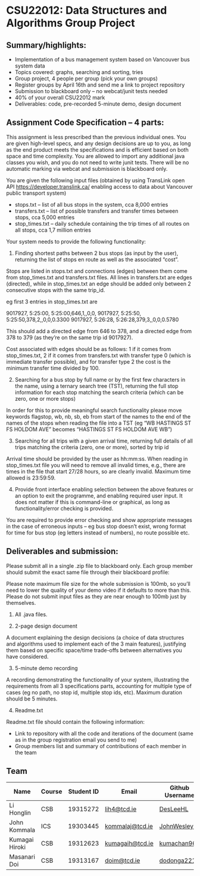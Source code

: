 # CSU22012: Data Structures and Algorithms Group Project

## Summary/highlights:
* Implementation of a bus management system based on Vancouver bus system data
* Topics covered: graphs, searching and sorting, tries
* Group project, 4 people per group (pick your own groups)
* Register groups by April 16th and send me a link to project repository
* Submission to blackboard only – no webcat/junit tests needed
* 40% of your overall CSU22012 mark
* Deliverables: code, pre-recorded 5-minute demo, design document
  
## Assignment Code Specification – 4 parts:
This assignment is less prescribed than the previous individual ones. You are given high-level specs,
and any design decisions are up to you, as long as the end product meets the specifications and is
efficient based on both space and time complexity. You are allowed to import any additional java
classes you wish, and you do not need to write junit tests. There will be no automatic marking via
webcat and submission is blackboard only.


You are given the following input files (obtained by using TransLink open API
https://developer.translink.ca/ enabling access to data about Vancouver public transport system)

* stops.txt – list of all bus stops in the system, cca 8,000 entries
* transfers.txt – list of possible transfers and transfer times between stops, cca 5,000 entries
* stop_times.txt – daily schedule containing the trip times of all routes on all stops, cca 1,7
million entries


Your system needs to provide the following functionality:


1. Finding shortest paths between 2 bus stops (as input by the user), returning the list of stops
en route as well as the associated “cost”.


Stops are listed in stops.txt and connections (edges) between them come from stop_times.txt and
transfers.txt files. All lines in transfers.txt are edges (directed), while in stop_times.txt an edge
should be added only between 2 consecutive stops with the same trip_id.


eg first 3 entries in stop_times.txt are


9017927, 5:25:00, 5:25:00,646,1,,0,0,
9017927, 5:25:50, 5:25:50,378,2,,0,0,0.3300
9017927, 5:26:28, 5:26:28,379,3,,0,0,0.5780


This should add a directed edge from 646 to 378, and a directed edge from 378 to 379 (as they’re on
the same trip id 9017927).


Cost associated with edges should be as follows: 1 if it comes from stop_times.txt, 2 if it comes from
transfers.txt with transfer type 0 (which is immediate transfer possible), and for transfer type 2 the
cost is the minimum transfer time divided by 100.


2. Searching for a bus stop by full name or by the first few characters in the name, using a
ternary search tree (TST), returning the full stop information for each stop matching the
search criteria (which can be zero, one or more stops)


In order for this to provide meaningful search functionality please move keywords flagstop, wb, nb,
sb, eb from start of the names to the end of the names of the stops when reading the file into a TST
(eg “WB HASTINGS ST FS HOLDOM AVE” becomes “HASTINGS ST FS HOLDOM AVE WB”)


3. Searching for all trips with a given arrival time, returning full details of all trips matching the
criteria (zero, one or more), sorted by trip id


Arrival time should be provided by the user as hh:mm:ss. When reading in stop_times.txt file you
will need to remove all invalid times, e.g., there are times in the file that start 27/28 hours, so are
clearly invalid. Maximum time allowed is 23:59:59.


4. Provide front interface enabling selection between the above features or an option to exit
the programme, and enabling required user input. It does not matter if this is command-line
or graphical, as long as functionality/error checking is provided.


You are required to provide error checking and show appropriate messages in the case of erroneous
inputs – eg bus stop doesn’t exist, wrong format for time for bus stop (eg letters instead of
numbers), no route possible etc. 


## Deliverables and submission:
Please submit all in a single .zip file to blackboard only. Each group member should submit the exact
same file through their blackboard profile:


Please note maximum file size for the whole submission is 100mb, so you’ll need to lower the quality
of your demo video if it defaults to more than this. Please do not submit input files as they are near
enough to 100mb just by themselves.


1. All .java files.


2. 2-page design document


A document explaining the design decisions (a choice of data structures and algorithms used to
implement each of the 3 main features), justifying them based on specific space/time trade-offs
between alternatives you have considered.


3. 5-minute demo recording


A recording demonstrating the functionality of your system, illustrating the requirements from all 3
specifications parts, accounting for multiple type of cases (eg no path, no stop id, multiple stop ids,
etc). Maximum duration should be 5 minutes.


4. Readme.txt


Readme.txt file should contain the following information:
   - Link to repository with all the code and iterations of the document (same as in the group
registration email you send to me)
   - Group members list and summary of contributions of each member in the team

## Team
|      Name      | Course | Student ID |      Email      | Github Username |
|----------------|--------|------------|-----------------|-----------------|
|   Li Honglin   |   CSB  |  19315272  |   lih4@tcd.ie   |     [DesLeeHL](https://github.com/DesLeeHL)    |
|  John Kommala  |   ICS  |  19303445  | kommalaj@tcd.ie |   [JohnWesleyK](https://github.com/JohnWesleyK)   |
| Kumagai Hiroki |   CSB  |  19312623  | kumagaih@tcd.ie |    [kumachan96](https://github.com/kumachan96)   |
|  Masanari Doi  |   CSB  |  19313167  |   doim@tcd.ie   |   [dodonga2211](https://github.com/dodonga2211)   |
 

 
